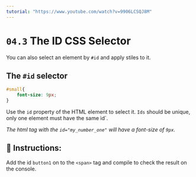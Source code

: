 ```yaml
---
tutorial: "https://www.youtube.com/watch?v=9906LCSQJ8M"
---
```


# `04.3` The ID CSS Selector

You can also select an element by `#id` and apply stiles to it.

## The `#id` selector

```css
#small{
    font-size: 9px;
}
```

Use the `id` property of the HTML element to select it. `Ids` should be unique, only one element must have the same ìd`.

*The html tag with the `id="my_number_one"` will have a font-size of `9px`.*

## 📝 Instructions:

Add the id `button1` on to the `<span>` tag and compile to check the result on the console.

